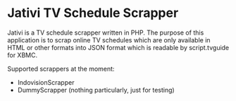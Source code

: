 Jativi TV Schedule Scrapper
============================

Jativi is a TV schedule scrapper written in PHP. The purpose of this 
application is to scrap online TV schedules which are only available in 
HTML or other formats into JSON format which is readable by script.tvguide 
for XBMC.

Supported scrappers at the moment:
- IndovisionScrapper
- DummyScrapper (nothing particularly, just for testing)
